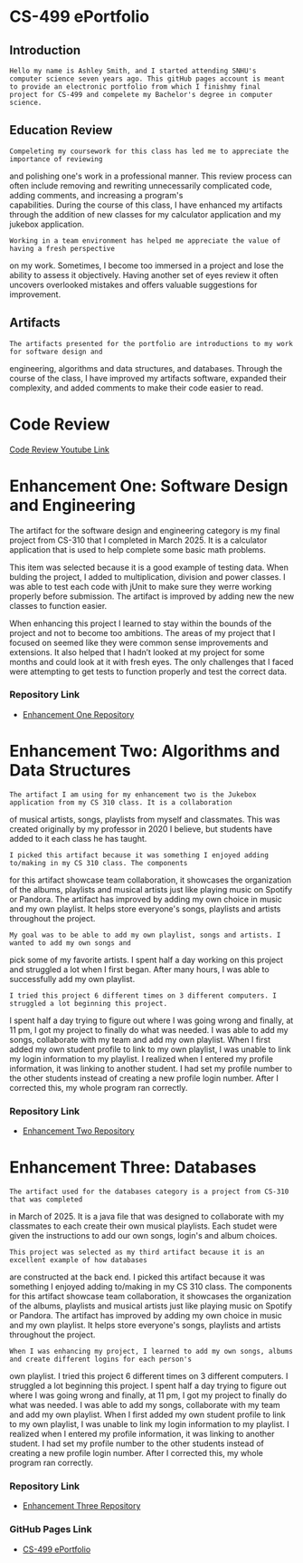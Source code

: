 # **CS-499 ePortfolio**



## **Introduction**
    Hello my name is Ashley Smith, and I started attending SNHU's 
    computer science seven years ago. This gitHub pages account is meant 
    to provide an electronic portfolio from which I finishmy final 
    project for CS-499 and compelete my Bachelor's degree in computer science.  


## **Education Review**
    Compeleting my coursework for this class has led me to appreciate the importance of reviewing 
and polishing one's work in a professional manner.  This review process can often include 
removing and rewriting unnecessarily complicated code, adding comments, and increasing a program's     
capabilities.  During the course of this class, I have enhanced my artifacts through the addition
of new classes for my calculator application and my jukebox application.
   
    Working in a team environment has helped me appreciate the value of having a fresh perspective 
on my work. Sometimes, I become too immersed in a project and lose the ability to assess it 
objectively. Having another set of eyes review it often uncovers overlooked mistakes and 
offers valuable suggestions for improvement. 

## **Artifacts**
    The artifacts presented for the portfolio are introductions to my work for software design and 
engineering, algorithms and data structures, and databases.  Through the course of the class, I 
have improved my artifacts software, expanded their complexity, and added comments to make their code
easier to read.
    
# **Code Review**

[Code Review Youtube Link](https://youtu.be/m5RE7gRhwb4)

# **Enhancement One: Software Design and Engineering**

   The artifact for the software design and engineering category is my final project from 
CS-310 that I completed in March 2025.  It is a calculator application that is used to 
help complete some basic math problems.  

   This item was selected because it is a good example of testing data. When bulding the project, I added to multiplication, 
division and power classes. I was able to test each code with jUnit to make sure they werre working properly before submission. 
The artifact is improved by adding new the new classes to function easier. 
 
   When enhancing this project I learned to stay within the bounds of the project and not to become too 
ambitions.  The areas of my project that I focused on seemed like they were common sense improvements
and extensions.  It also helped that I hadn’t looked at my project for some months and could look at
it with fresh eyes. The only challenges that I faced were attempting to get tests to function properly
and test the correct data.  

### **Repository Link**

- [Enhancement One Repository](https://github.com/ashleysmith22/EnhancementOne-Software-Design-and-Engineering)


# **Enhancement Two: Algorithms and Data Structures**

    The artifact I am using for my enhancement two is the Jukebox application from my CS 310 class. It is a collaboration 
of musical artists, songs, playlists from myself and classmates. This was created originally by my professor in 
2020 I believe, but students have added to it each class he has taught.

    I picked this artifact because it was something I enjoyed adding to/making in my CS 310 class. The components 
for this artifact showcase team collaboration, it showcases the organization of the albums, playlists and 
musical artists just like playing music on Spotify or Pandora. The artifact has improved by adding my own 
choice in music and my own playlist. It helps store everyone's songs, playlists and artists throughout the 
project. 

    My goal was to be able to add my own playlist, songs and artists. I wanted to add my own songs and 
pick some of my favorite artists. I spent half a day working on this project and struggled a lot when I 
first began. After many hours, I was able to successfully add my own playlist.
  
    I tried this project 6 different times on 3 different computers. I struggled a lot beginning this project. 
I spent half a day trying to figure out where I was going wrong and finally, at 11 pm, I got my project to 
finally do what was needed. I was able to add my songs, collaborate with my team and add my own playlist. When 
I first added my own student profile to link to my own playlist, I was unable to link my login information to 
my playlist. I realized when I entered my profile information, it was linking to another student. I had set my 
profile number to the other students instead of creating a new profile login number. After I corrected this, 
my whole program ran correctly.
  
### **Repository Link**

- [Enhancement Two Repository](https://github.com/ashleysmith22/EnhancementTwo-Algorithms-and-Data-Structure)


# **Enhancement Three: Databases**

    The artifact used for the databases category is a project from CS-310 that was completed 
in March of 2025.  It is a java file that was designed to collaborate with my classmates to each create their
own musical playlists. Each studet were given the instructions to add our own songs, login's and album choices.

    This project was selected as my third artifact because it is an excellent example of how databases 
are constructed at the back end.  I picked this artifact because it was something I enjoyed adding to/making 
in my CS 310 class. The components for this artifact showcase team collaboration, it showcases the organization 
of the albums, playlists and musical artists just like playing music on Spotify or Pandora. The artifact 
has improved by adding my own choice in music and my own playlist. It helps store everyone's songs, 
playlists and artists throughout the project. 

    When I was enhancing my project, I learned to add my own songs, albums and create different logins for each person's
own playlist. I tried this project 6 different times on 3 different computers. I struggled a lot beginning this 
project. I spent half a day trying to figure out where I was going wrong and finally, at 11 pm, I got my project 
to finally do what was needed. I was able to add my songs, collaborate with my team and add my own playlist. When 
I first added my own student profile to link to my own playlist, I was unable to link my login information to my 
playlist. I realized when I entered my profile information, it was linking to another student. I had set my profile 
number to the other students instead of creating a new profile login number. After I corrected this, my whole program 
ran correctly. 

### **Repository Link**

- [Enhancement Three Repository](https://github.com/ashleysmith22/Enhancement-Three-Databases)

### **GitHub Pages Link**

- [CS-499 ePortfolio](https://ashleysmith22.github.io/)
